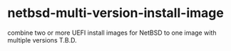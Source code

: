 # netbsd-multi-version-install-image
combine two or more UEFI install images for NetBSD to one image with  multiple versions
T.B.D.
